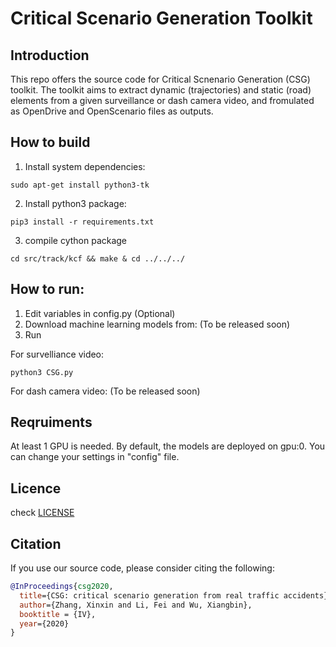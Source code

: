 # Critical Scenario Generation Toolkit

## Introduction 
  This repo offers the source code for Critical Scnenario Generation (CSG) toolkit. The toolkit aims to extract dynamic (trajectories) and static (road) elements from a given surveillance or dash camera video, and fromulated as OpenDrive and OpenScenario files as outputs.  
## How to build

1. Install system dependencies: 
```Shell
sudo apt-get install python3-tk
``` 
2. Install python3 package: 
```Shell
pip3 install -r requirements.txt
```
3. compile cython package
```Shell
cd src/track/kcf && make & cd ../../../
```

## How to run:
1. Edit variables in config.py (Optional)
2. Download machine learning models from: (To be released soon) 
3. Run 

For survelliance video: 
```Shell
python3 CSG.py 
```

For dash camera video: (To be released soon)


## Reqruiments

At least 1 GPU is needed. By default, the models are deployed on gpu:0. You can change your settings in "config" file. 

## Licence
check [LICENSE](LICENSE)

## Citation
If you use our source code, please consider citing the following:
```bibtex
@InProceedings{csg2020,
  title={CSG: critical scenario generation from real traffic accidents},
  author={Zhang, Xinxin and Li, Fei and Wu, Xiangbin},
  booktitle = {IV},
  year={2020}
}
```
